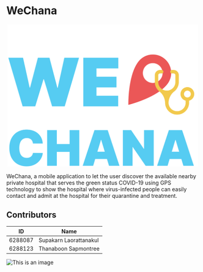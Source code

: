 # WeChana
<p align="center">
  <img src="wechana_app/assets/images/WECHANA-Logo.svg" width="500"/>
</p>

WeChana, a mobile application to let the user discover the available nearby private hospital that serves the green status COVID-19 using GPS technology to show the hospital where virus-infected people can easily contact and admit at the hospital for their quarantine and treatment.

## Contributors

| ID      | Name                   |
| ------- | ---------------------- |
| 6288087 | Supakarn Laorattanakul |
| 6288123 | Thanaboon Sapmontree   |

![This is an image](assets/wechana-mockup-1.png)

